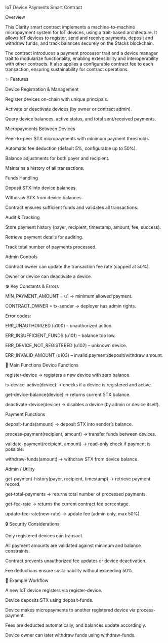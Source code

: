 IoT Device Payments Smart Contract

Overview

This Clarity smart contract implements a machine-to-machine micropayment system for IoT devices, using a trait-based architecture. It allows IoT devices to register, send and receive payments, deposit and withdraw funds, and track balances securely on the Stacks blockchain.

The contract introduces a payment processor trait and a device manager trait to modularize functionality, enabling extensibility and interoperability with other contracts. It also applies a configurable contract fee to each transaction, ensuring sustainability for contract operations.

✨ Features

Device Registration & Management

Register devices on-chain with unique principals.

Activate or deactivate devices (by owner or contract admin).

Query device balances, active status, and total sent/received payments.

Micropayments Between Devices

Peer-to-peer STX micropayments with minimum payment thresholds.

Automatic fee deduction (default 5%, configurable up to 50%).

Balance adjustments for both payer and recipient.

Maintains a history of all transactions.

Funds Handling

Deposit STX into device balances.

Withdraw STX from device balances.

Contract ensures sufficient funds and validates all transactions.

Audit & Tracking

Store payment history (payer, recipient, timestamp, amount, fee, success).

Retrieve payment details for auditing.

Track total number of payments processed.

Admin Controls

Contract owner can update the transaction fee rate (capped at 50%).

Owner or device can deactivate a device.

⚙️ Key Constants & Errors

MIN_PAYMENT_AMOUNT = u1 → minimum allowed payment.

CONTRACT_OWNER = tx-sender → deployer has admin rights.

Error codes:

ERR_UNAUTHORIZED (u100) – unauthorized action.

ERR_INSUFFICIENT_FUNDS (u101) – balance too low.

ERR_DEVICE_NOT_REGISTERED (u102) – unknown device.

ERR_INVALID_AMOUNT (u103) – invalid payment/deposit/withdraw amount.

📑 Main Functions
Device Functions

register-device → registers a new device with zero balance.

is-device-active(device) → checks if a device is registered and active.

get-device-balance(device) → returns current STX balance.

deactivate-device(device) → disables a device (by admin or device itself).

Payment Functions

deposit-funds(amount) → deposit STX into sender’s balance.

process-payment(recipient, amount) → transfer funds between devices.

validate-payment(recipient, amount) → read-only check if payment is possible.

withdraw-funds(amount) → withdraw STX from device balance.

Admin / Utility

get-payment-history(payer, recipient, timestamp) → retrieve payment record.

get-total-payments → returns total number of processed payments.

get-fee-rate → returns the current contract fee percentage.

update-fee-rate(new-rate) → update fee (admin only, max 50%).

🔒 Security Considerations

Only registered devices can transact.

All payment amounts are validated against minimum and balance constraints.

Contract prevents unauthorized fee updates or device deactivation.

Fee deductions ensure sustainability without exceeding 50%.

🚀 Example Workflow

A new IoT device registers via register-device.

Device deposits STX using deposit-funds.

Device makes micropayments to another registered device via process-payment.

Fees are deducted automatically, and balances update accordingly.

Device owner can later withdraw funds using withdraw-funds.